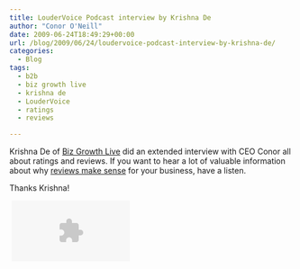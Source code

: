 ```yaml
---
title: LouderVoice Podcast interview by Krishna De
author: "Conor O'Neill"
date: 2009-06-24T18:49:29+00:00
url: /blog/2009/06/24/loudervoice-podcast-interview-by-krishna-de/
categories:
  - Blog
tags:
  - b2b
  - biz growth live
  - krishna de
  - LouderVoice
  - ratings
  - reviews

---
```

Krishna De of [Biz Growth Live][1] did an extended interview with CEO Conor all about ratings and reviews. If you want to hear a lot of valuable information about why [reviews make sense][2] for your business, have a listen.

Thanks Krishna!

<img style="visibility:hidden;width:0px;height:0px;" border=0 width=0 height=0 src="http://www.loudervoice.com/wp-content/uploads/2009/06/24/loudervoice-podcast-interview-by-krishna-de/bT\*xJmx\*PTEyNDU4NjkyNTkzNzUmcHQ9MTI\*NTg2OTI2MzE5MCZwPTQ1MDk3MiZkPSZnPTImdD\*mbz\*yMWRmODFlNGE3OWY\*N2ZhYWE2NzE2ZDQ1ZTIxNGM5OCZvZj*w.gif" />

<embed src="http://www.blogtalkradio.com/BTRPlayer.swf?file=http%3A%2F%2Fwww%2Eblogtalkradio%2Ecom%2Fplaylist%2Easpx%3Fshow%5Fid%3D583497&#038;autostart=true&#038;bufferlength=5&#038;volume=80&#038;borderweight=1&#038;bordercolor=#999999&#038;backgroundcolor=#FFFFFF&#038;dashboardcolor=#0098CB&#038;textcolor=#FFFFFF&#038;detailscolor=#FFFFFF&#038;playlistcolor=#999999&#038;playlisthovercolor=#333333&#038;cornerradius=10&#038;callback=http://www.blogtalkradio.com/FlashPlayerCallback.aspx?referrer_url=/show.aspx" width="210" height="108" quality="high" pluginspage="http://www.adobe.com/go/getflashplayer" type="application/x-shockwave-flash" wmode="transparent" menu="false" allowScriptAccess="always">
</embed>

 [1]: http://www.blogtalkradio.com/bizgrowthlive/2009/06/24/BGL-240609-Embracing-Ratings-And-Reviews-From-Your-Customers
 [2]: http://business.loudervoice.com/